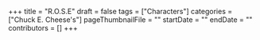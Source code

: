 +++
title = "R.O.S.E"
draft = false
tags = ["Characters"]
categories = ["Chuck E. Cheese's"]
pageThumbnailFile = ""
startDate = ""
endDate = ""
contributors = []
+++

